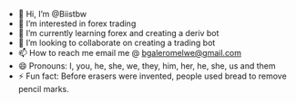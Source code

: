 - 👋 Hi, I’m @Biistbw
- 👀 I’m interested in forex trading
- 🌱 I’m currently learning forex and creating a deriv bot
- 💞️ I’m looking to collaborate on creating a trading bot
- 📫 How to reach me email me @ bgaleromelwe@gmail.com
- 😄 Pronouns: I, you, he, she, we, they, him, her, he, she, us and them
- ⚡ Fun fact: Before erasers were invented, people used bread to remove pencil marks.

<!---
Biistbw/Biistbw is a ✨ special ✨ repository because its `README.md` (this file) appears on your GitHub profile.
You can click the Preview link to take a look at your changes.
--->
